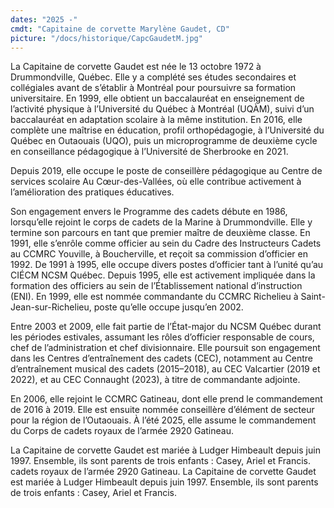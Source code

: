 ```yaml
---
dates: "2025 -"
cmdt: "Capitaine de corvette Marylène Gaudet, CD" 
picture: "/docs/historique/CapcGaudetM.jpg"
---
```


La Capitaine de corvette Gaudet est née le 13 octobre 1972 à Drummondville,
Québec. Elle y a complété ses études secondaires et collégiales avant de s’établir à
Montréal pour poursuivre sa formation universitaire. En 1999, elle obtient un
baccalauréat en enseignement de l’activité physique à l’Université du Québec à
Montréal (UQÀM), suivi d’un baccalauréat en adaptation scolaire à la même
institution. En 2016, elle complète une maîtrise en éducation, profil
orthopédagogie, à l’Université du Québec en Outaouais (UQO), puis un
microprogramme de deuxième cycle en conseillance pédagogique à l’Université de
Sherbrooke en 2021.

Depuis 2019, elle occupe le poste de conseillère pédagogique au Centre de services
scolaire Au Cœur-des-Vallées, où elle contribue activement à l’amélioration des
pratiques éducatives.

Son engagement envers le Programme des cadets débute en 1986, lorsqu’elle
rejoint le corps de cadets de la Marine à Drummondville. Elle y termine son
parcours en tant que premier maître de deuxième classe. En 1991, elle s’enrôle
comme officier au sein du Cadre des Instructeurs Cadets au CCMRC Youville, à
Boucherville, et reçoit sa commission d’officier en 1992.
De 1991 à 1995, elle occupe divers postes d’officier tant à l’unité qu’au CIÉCM
NCSM Québec. Depuis 1995, elle est activement impliquée dans la formation des
officiers au sein de l’Établissement national d’instruction (ENI). En 1999, elle est
nommée commandante du CCMRC Richelieu à Saint-Jean-sur-Richelieu, poste
qu’elle occupe jusqu’en 2002.

Entre 2003 et 2009, elle fait partie de l’État-major du NCSM Québec durant les
périodes estivales, assumant les rôles d’officier responsable de cours, chef de
l’administration et chef divisionnaire. Elle poursuit son engagement dans les
Centres d’entraînement des cadets (CEC), notamment au Centre d’entraînement
musical des cadets (2015–2018), au CEC Valcartier (2019 et 2022), et au CEC
Connaught (2023), à titre de commandante adjointe.

En 2006, elle rejoint le CCMRC Gatineau, dont elle prend le commandement de
2016 à 2019. Elle est ensuite nommée conseillère d’élément de secteur pour la
région de l’Outaouais. À l’été 2025, elle assume le commandement du Corps de
cadets royaux de l’armée 2920 Gatineau.

La Capitaine de corvette Gaudet est mariée à Ludger Himbeault depuis juin 1997.
Ensemble, ils sont parents de trois enfants : Casey, Ariel et Francis.
cadets royaux de l’armée 2920 Gatineau.
La Capitaine de corvette Gaudet est mariée à Ludger Himbeault depuis juin 1997.
Ensemble, ils sont parents de trois enfants : Casey, Ariel et Francis.
